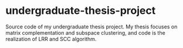 # undergraduate-thesis-project
Source code of my undergraduate thesis project. My thesis focuses on matrix complementation and subspace clustering, and code is the realization of LRR and SCC algorithm.

